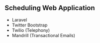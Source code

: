 ## Scheduling Web Application

- Laravel
- Twitter Bootstrap
- Twilio (Telephony)
- Mandrill (Transactional Emails)
